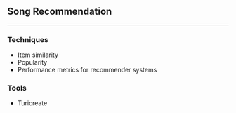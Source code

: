 ## Song Recommendation
___

### Techniques

* Item similarity
* Popularity
* Performance metrics for recommender systems

### Tools

* Turicreate
